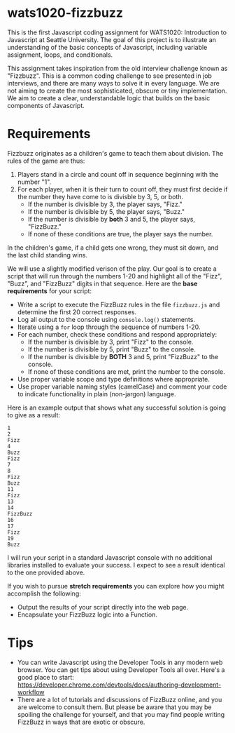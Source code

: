 # wats1020-fizzbuzz

This is the first Javascript coding assignment for WATS1020: Introduction to Javascript at Seattle University. The goal of this project is to illustrate an understanding of the basic concepts of Javascript, including variable assignment, loops, and conditionals.

This assignment takes inspiration from the old interview challenge known as "Fizzbuzz". This is a common coding challenge to see presented in job interviews, and there are many ways to solve it in every language. We are not aiming to create the most sophisticated, obscure or tiny implementation. We aim to create a clear, understandable logic that builds on the basic components of Javascript.

Requirements
============

Fizzbuzz originates as a children's game to teach them about division. The rules of the game are thus:

1. Players stand in a circle and count off in sequence beginning with the number "1".
2. For each player, when it is their turn to count off, they must first decide if the number they have come to
   is divisble by 3, 5, or both. 
   * If the number is divisible by 3, the player says, "Fizz."
   * If the number is divisible by 5, the player says, "Buzz."
   * If the number is divisible by **both** 3 and 5, the player says, "FizzBuzz."
   * If none of these conditions are true, the player says the number.
   
In the children's game, if a child gets one wrong, they must sit down, and the last child standing wins.

We will use a slightly modified verison of the play. Our goal is to create a script that will run through the numbers 1-20 and highlight all of the "Fizz", "Buzz", and "FizzBuzz" digits in that sequence. Here are the **base requirements** for your script:

* Write a script to execute the FizzBuzz rules in the file `fizzbuzz.js` and determine the first 20 correct responses.
* Log all output to the console using `console.log()` statements.
* Iterate using a `for` loop through the sequence of numbers 1-20.
* For each number, check these conditions and respond appropriately:
  * If the number is divisible by 3, print "Fizz" to the console.
  * If the number is divisible by 5, print "Buzz" to the console.
  * If the number is divisible by **BOTH** 3 and 5, print "FizzBuzz" to the console.
  * If none of these conditions are met, print the number to the console.
* Use proper variable scope and type definitions where appropriate.
* Use proper variable naming styles (camelCase) and comment your code to indicate functionality in plain (non-jargon) language.

Here is an example output that shows what any successful solution is going to give as a result:

    1 
    2
    Fizz
    4
    Buzz
    Fizz
    7
    8
    Fizz
    Buzz
    11
    Fizz
    13
    14
    FizzBuzz
    16
    17
    Fizz
    19
    Buzz


I will run your script in a standard Javascript console with no additional libraries installed to evaluate your success. I expect to see a result identical to the one provided above.

If you wish to pursue **stretch requirements** you can explore how you might accomplish the following:

* Output the results of your script directly into the web page.
* Encapsulate your FizzBuzz logic into a Function.

Tips
====

* You can write Javascript using the Developer Tools in any modern web browser. You can get tips about using Developer Tools all over. Here's a good place to start: https://developer.chrome.com/devtools/docs/authoring-development-workflow
* There are a lot of tutorials and discussions of FizzBuzz online, and you are welcome to consult them. But please be aware that you may be spoiling the challenge for yourself, and that you may find people writing FizzBuzz in ways that are exotic or obscure. 
